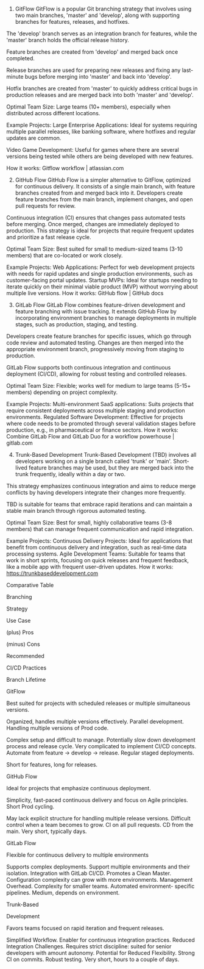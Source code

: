 1. GitFlow
GitFlow is a popular Git branching strategy that involves using two main branches, 'master' and 'develop', along with supporting branches for features, releases, and hotfixes.

The 'develop' branch serves as an integration branch for features, while the 'master' branch holds the official release history.

Feature branches are created from 'develop' and merged back once completed.

Release branches are used for preparing new releases and fixing any last-minute bugs before merging into 'master' and back into 'develop'.

Hotfix branches are created from 'master' to quickly address critical bugs in production releases and are merged back into both 'master' and 'develop'.

Optimal Team Size:
Large teams (10+ members), especially when distributed across different locations.

Example Projects:
Large Enterprise Applications: Ideal for systems requiring multiple parallel releases, like banking software, where hotfixes and regular updates are common.

Video Game Development: Useful for games where there are several versions being tested while others are being developed with new features.

How it works: Gitflow workflow | atlassian.com




2. GitHub Flow
GitHub Flow is a simpler alternative to GitFlow, optimized for continuous delivery. It consists of a single main branch, with feature branches created from and merged back into it. Developers create feature branches from the main branch, implement changes, and open pull requests for review.

Continuous integration (CI) ensures that changes pass automated tests before merging. Once merged, changes are immediately deployed to production. This strategy is ideal for projects that require frequent updates and prioritize a fast release cycle.

Optimal Team Size:
Best suited for small to medium-sized teams (3-10 members) that are co-located or work closely.

Example Projects:
Web Applications: Perfect for web development projects with needs for rapid updates and single production environments, such as customer-facing portal updates.
Startup MVPs: Ideal for startups needing to iterate quickly on their minimal viable product (MVP) without worrying about multiple live versions.
How it works: GitHub flow | GitHub docs




3. GitLab Flow
GitLab Flow combines feature-driven development and feature branching with issue tracking. It extends GitHub Flow by incorporating environment branches to manage deployments in multiple stages, such as production, staging, and testing.

Developers create feature branches for specific issues, which go through code review and automated testing. Changes are then merged into the appropriate environment branch, progressively moving from staging to production.

GitLab Flow supports both continuous integration and continuous deployment (CI/CD), allowing for robust testing and controlled releases.

Optimal Team Size:
Flexible; works well for medium to large teams (5-15+ members) depending on project complexity.

Example Projects:
Multi-environment SaaS applications: Suits projects that require consistent deployments across multiple staging and production environments.
Regulated Software Development: Effective for projects where code needs to be promoted through several validation stages before production, e.g., in pharmaceutical or finance sectors.
How it works: Combine GitLab Flow and GitLab Duo for a workflow powerhouse | gitlab.com




4. Trunk-Based Development
Trunk-Based Development (TBD) involves all developers working on a single branch called 'trunk' or 'main'. Short-lived feature branches may be used, but they are merged back into the trunk frequently, ideally within a day or two.

This strategy emphasizes continuous integration and aims to reduce merge conflicts by having developers integrate their changes more frequently.

TBD is suitable for teams that embrace rapid iterations and can maintain a stable main branch through rigorous automated testing.

Optimal Team Size:
Best for small, highly collaborative teams (3-8 members) that can manage frequent communication and rapid integration.

Example Projects:
Continuous Delivery Projects: Ideal for applications that benefit from continuous delivery and integration, such as real-time data processing systems.
Agile Development Teams: Suitable for teams that work in short sprints, focusing on quick releases and frequent feedback, like a mobile app with frequent user-driven updates.
How it works: https://trunkbaseddevelopment.com




Comparative Table


Branching

Strategy

Use Case

(plus) Pros

(minus) Cons

Recommended

CI/CD Practices

Branch Lifetime

GitFlow



Best suited for projects with scheduled releases or multiple simultaneous versions.

Organized, handles multiple versions effectively.
Parallel development.
Handling multiple versions of Prod code.


Complex setup and difficult to manage.
Potentially slow down development process and release cycle.
Very complicated to implement CI/CD concepts.
Automate from feature → develop → release.
Regular staged deployments.


Short for features, long for releases.



GitHub Flow

Ideal for projects that emphasize continuous deployment.





Simplicity, fast-paced continuous delivery and focus on Agile principles.
Short Prod cycling.


May lack explicit structure for handling multiple release versions.
Difficult control when a team becomes to grow.
CI on all pull requests.
CD from the main.
Very short, typically days.



GitLab Flow

Flexible for continuous delivery to multiple environments

Supports complex deployments.
Support multiple environments and their isolation.
Integration with GitLab CI/CD.
Promotes a Clean Master.
Configuration complexity can grow with more environments.
Management Overhead.
Complexity for smaller teams.
Automated environment- specific pipelines.
Medium, depends on environment.

Trunk-Based

Development

Favors teams focused on rapid iteration and frequent releases.

Simplified Workflow.
Enabler for continuous integration practices.
Reduced Integration Challenges.
Requires strict discipline: suited for senior developers with amount autonomy.
Potential for Reduced Flexibility.
Strong CI on commits.
Robust testing.
Very short, hours to a couple of days.
